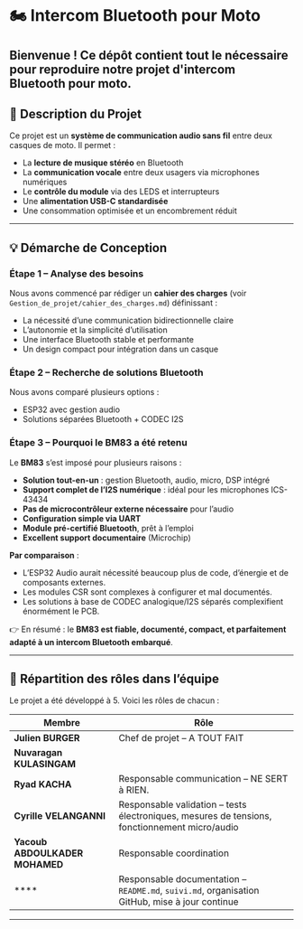 # 🏍️ Intercom Bluetooth pour Moto

Bienvenue ! Ce dépôt contient **tout le nécessaire pour reproduire notre projet** d'intercom Bluetooth pour moto.
---

## 🧩 Description du Projet

Ce projet est un **système de communication audio sans fil** entre deux casques de moto. Il permet :
- La **lecture de musique stéréo** en Bluetooth
- La **communication vocale** entre deux usagers via microphones numériques
- Le **contrôle du module** via des LEDS et interrupteurs
- Une **alimentation USB-C standardisée**
- Une consommation optimisée et un encombrement réduit

---

## 💡 Démarche de Conception

### Étape 1 – Analyse des besoins
Nous avons commencé par rédiger un **cahier des charges** (voir `Gestion_de_projet/cahier_des_charges.md`) définissant :
- La nécessité d’une communication bidirectionnelle claire
- L’autonomie et la simplicité d’utilisation
- Une interface Bluetooth stable et performante
- Un design compact pour intégration dans un casque

### Étape 2 – Recherche de solutions Bluetooth
Nous avons comparé plusieurs options :
- ESP32 avec gestion audio
- Solutions séparées Bluetooth + CODEC I2S

### Étape 3 – Pourquoi le **BM83** a été retenu

Le **BM83** s’est imposé pour plusieurs raisons :
- **Solution tout-en-un** : gestion Bluetooth, audio, micro, DSP intégré
- **Support complet de l’I2S numérique** : idéal pour les microphones ICS-43434
- **Pas de microcontrôleur externe nécessaire** pour l’audio
- **Configuration simple via UART**
- **Module pré-certifié Bluetooth**, prêt à l’emploi
- **Excellent support documentaire** (Microchip)

**Par comparaison** :
- L’ESP32 Audio aurait nécessité beaucoup plus de code, d’énergie et de composants externes.
- Les modules CSR sont complexes à configurer et mal documentés.
- Les solutions à base de CODEC analogique/I2S séparés complexifient énormément le PCB.

👉 En résumé : le **BM83 est fiable, documenté, compact, et parfaitement adapté à un intercom Bluetooth embarqué**.

---

## 👥 Répartition des rôles dans l’équipe

Le projet a été développé à 5. Voici les rôles de chacun :

| Membre | Rôle |
|--------|------|  
| **Julien BURGER** | Chef de projet – A TOUT FAIT
| **Nuvaragan KULASINGAM** | 
| **Ryad KACHA** | Responsable communication – NE SERT à RIEN.
| **Cyrille VELANGANNI** | Responsable validation – tests électroniques, mesures de tensions, fonctionnement micro/audio |
| **Yacoub ABDOULKADER MOHAMED** | Responsable coordination 
| **** | Responsable documentation – `README.md`, `suivi.md`, organisation GitHub, mise à jour continue |

---

